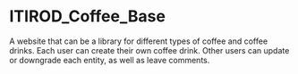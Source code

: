 # ITIROD_Coffee_Base
A website that can be a library for different types of coffee and coffee drinks. Each user can create their own coffee drink. Other users can update or downgrade each entity, as well as leave comments.
